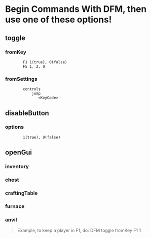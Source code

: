 # Begin Commands With DFM, then use one of these options!
##   toggle
###        fromKey
            F1 1(true), 0(false)
            F5 1, 2, 0
###        fromSettings
            controls
                jump
                   <KeyCode>
##    disableButton
###        options
            1(true), 0(false)
##    openGui
###        inventory
###        chest
###        craftingTable
###        furnace
###        anvil
> Example, to keep a player in F1, do: DFM toggle fromKey F1 1
